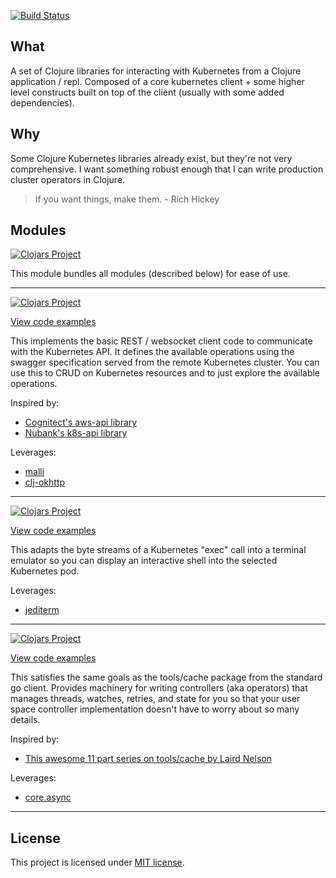 [![Build Status](https://travis-ci.com/rutledgepaulv/kube-api.svg?branch=master)](https://travis-ci.com/rutledgepaulv/kube-api)

## What

A set of Clojure libraries for interacting with Kubernetes from a Clojure application / repl. 
Composed of a core kubernetes client + some higher level constructs built on top of the client
(usually with some added dependencies). 

## Why

Some Clojure Kubernetes libraries already exist, but they're not very comprehensive. I want
something robust enough that I can write production cluster operators in Clojure.

> If you want things, make them. - Rich Hickey


## Modules

[![Clojars Project](https://img.shields.io/clojars/v/org.clojars.rutledgepaulv/kube-api.svg)](https://clojars.org/org.clojars.rutledgepaulv/kube-api)

This module bundles all modules (described below) for ease of use.

---

[![Clojars Project](https://img.shields.io/clojars/v/org.clojars.rutledgepaulv/kube-api-core.svg)](https://clojars.org/org.clojars.rutledgepaulv/kube-api-core)

[View code examples](./kube-api-core)

This implements the basic REST / websocket client code to communicate with the Kubernetes API. It defines the available
operations using the swagger specification served from the remote Kubernetes cluster. You can use this to CRUD on
Kubernetes resources and to just explore the available operations.

Inspired by:

- [Cognitect's aws-api library](https://github.com/cognitect-labs/aws-api)
- [Nubank's k8s-api library](https://github.com/nubank/k8s-api)

Leverages:

- [malli](https://github.com/metosin/malli)
- [clj-okhttp](https://github.com/rutledgepaulv/clj-okhttp)

---

[![Clojars Project](https://img.shields.io/clojars/v/org.clojars.rutledgepaulv/kube-api-term.svg)](https://clojars.org/org.clojars.rutledgepaulv/kube-api-term)

[View code examples](./kube-api-term)

This adapts the byte streams of a Kubernetes "exec" call into a terminal emulator so you can display an interactive
shell into the selected Kubernetes pod.

Leverages:

- [jediterm](https://github.com/JetBrains/jediterm)

---

[![Clojars Project](https://img.shields.io/clojars/v/org.clojars.rutledgepaulv/kube-api-controllers.svg)](https://clojars.org/org.clojars.rutledgepaulv/kube-api-controllers)

[View code examples](./kube-api-controllers)

This satisfies the same goals as the tools/cache package from the standard go client. Provides machinery for writing
controllers (aka operators) that manages threads, watches, retries, and state for you so that your user space controller
implementation doesn't have to worry about so many details.

Inspired by:

- [This awesome 11 part series on tools/cache by Laird Nelson](https://lairdnelson.wordpress.com/2018/01/07/understanding-kubernetes-tools-cache-package-part-0/)

Leverages:

- [core.async](https://github.com/clojure/core.async)

--- 

## License

This project is licensed under [MIT license](http://opensource.org/licenses/MIT).